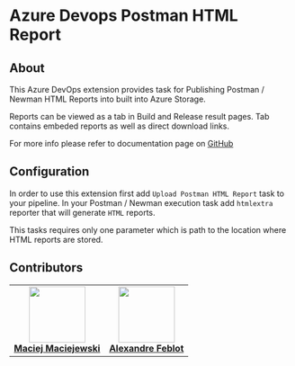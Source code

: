 # Azure Devops Postman HTML Report

## About

This Azure DevOps extension provides task for Publishing Postman / Newman HTML Reports into built into Azure Storage.

Reports can be viewed as a tab in Build and Release result pages.
Tab contains embeded reports as well as direct download links.

For more info please refer to documentation page on [GitHub](https://github.com/maciejmaciejewski/azure-pipelines-postman)

## Configuration

In order to use this extension first add `Upload Postman HTML Report` task to your pipeline. In your Postman / Newman execution task add `htmlextra` reporter that will generate `HTML` reports.

This tasks requires only one parameter which is path to the location where HTML reports are stored.

## Contributors
<!-- prettier-ignore-start -->
<!-- markdownlint-disable -->
<table>
  <tr>
      <td align="center">
      <a href="https://github.com/maciejmaciejewski">
        <img src="https://avatars1.githubusercontent.com/u/15831316?v=4" width="100px;" alt=""/>
        <br />
        <b>Maciej Maciejewski</b>
    </td>
    <td align="center">
      <a href="https://github.com/afeblot">
        <img src="https://avatars1.githubusercontent.com/u/12073123?v=4" width="100px;" alt=""/>
        <br />
        <b>Alexandre Feblot</b>
    </td>
  </tr>
</table>
<!-- markdownlint-enable -->
<!-- prettier-ignore-end -->